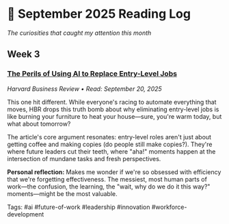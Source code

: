 # 📖 September 2025 Reading Log

*The curiosities that caught my attention this month*

## Week 3

### [The Perils of Using AI to Replace Entry-Level Jobs](https://hbr.org/2025/09/the-perils-of-using-ai-to-replace-entry-level-jobs)
*Harvard Business Review • Read: September 20, 2025*

This one hit different. While everyone's racing to automate everything that moves, HBR drops this truth bomb about why eliminating entry-level jobs is like burning your furniture to heat your house—sure, you're warm today, but what about tomorrow?

The article's core argument resonates: entry-level roles aren't just about getting coffee and making copies (do people still make copies?). They're where future leaders cut their teeth, where "aha!" moments happen at the intersection of mundane tasks and fresh perspectives.

**Personal reflection:** Makes me wonder if we're so obsessed with efficiency that we're forgetting effectiveness. The messiest, most human parts of work—the confusion, the learning, the "wait, why do we do it this way?" moments—might be the most valuable.

Tags: #ai #future-of-work #leadership #innovation #workforce-development